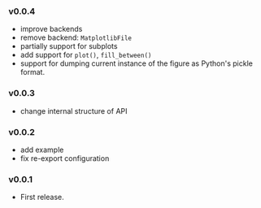 ### v0.0.4
* improve backends
* remove backend: `MatplotlibFile`
* partially support for subplots
* add support for `plot()`, `fill_between()`
* support for dumping current instance of the figure as Python's pickle format.

### v0.0.3
* change internal structure of API

### v0.0.2
* add example
* fix re-export configuration

### v0.0.1
* First release.
